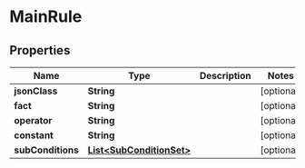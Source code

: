 

# MainRule


## Properties

Name | Type | Description | Notes
------------ | ------------- | ------------- | -------------
**jsonClass** | **String** |  |  [optional]
**fact** | **String** |  |  [optional]
**operator** | **String** |  |  [optional]
**constant** | **String** |  |  [optional]
**subConditions** | [**List&lt;SubConditionSet&gt;**](SubConditionSet.md) |  |  [optional]




